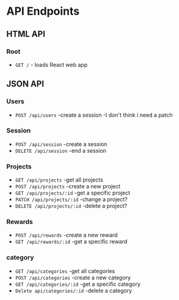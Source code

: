 # API Endpoints

## HTML API

### Root

- `GET /` - loads React web app

## JSON API

### Users

- `POST /api/users` -create a session
                    -I don't think i need a patch

### Session

- `POST /api/session` -create a session
- `DELETE /api/session` -end a session

### Projects

- `GET /api/projects` -get all projects
- `POST /api/projects` -create a new project
- `GET /api/projects/:id` -get a specific project
- `PATCH /api/projects/:id` -change a project?
- `DELETE /api/projects/:id` -delete a project?

### Rewards

- `POST /api/rewards` -create a new reward
- `GET /api/rewards/:id` -get a specific reward

### category

- `GET /api/categories` -get all categories
- `POST /api/categories` -create a new category
- `GET /api/categories/:id` -get a specific category
- `Delete api/categories/:id` -delete a category
